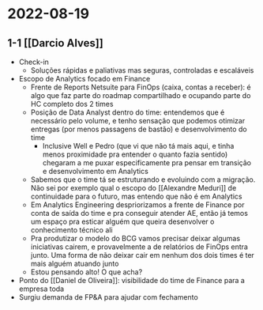# 2022-08-19
## 1-1 [[Darcio Alves]]
- Check-in
	- Soluções rápidas e paliativas mas seguras, controladas e escaláveis
- Escopo de Analytics focado em Finance
	- Frente de Reports Netsuite para FinOps (caixa, contas a receber): é algo que faz parte do roadmap compartilhado e ocupando parte do HC completo dos 2 times
	- Posição de Data Analyst dentro do time: entendemos que é necessário pelo volume, e tenho sensação que podemos otimizar entregas (por menos passagens de bastão) e desenvolvimento do time
		- Inclusive Well e Pedro (que vi que não tá mais aqui, e tinha menos proximidade pra entender o quanto fazia sentido) chegaram a me puxar especificamente pra pensar em transição e desenvolvimento em Analytics
	- Sabemos que o time tá se estruturando e evoluindo com a migração. Não sei por exemplo qual o escopo do [[Alexandre Meduri]] de continuidade para o futuro, mas entendo que não é em Analytics
	- Em Analytics Engineering despriorizamos a frente de Finance por conta de saída do time e pra conseguir atender AE, então já temos um espaço pra esticar alguém que queira desenvolver o conhecimento técnico ali
	- Pra produtizar o modelo do BCG vamos precisar deixar algumas iniciativas cairem, e provavelmente a de relatórios de FinOps entra junto. Uma forma de não deixar cair em nenhum dos dois times é ter mais alguém atuando junto
	- Estou pensando alto! O que acha?
- Ponto do [[Daniel de Oliveira]]: visibilidade do time de Finance para a empresa toda
- Surgiu demanda de FP&A para ajudar com fechamento